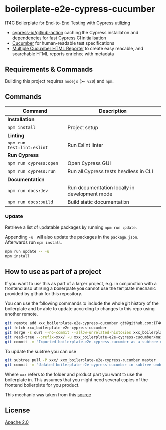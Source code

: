 # boilerplate-e2e-cypress-cucumber

IT4C Boilerplate for End-to-End Testing with Cypress utilizing
* [cypress-io/github-action](https://github.com/marketplace/actions/cypress-io) caching the Cypress installation and dependencies for fast Cypress CI initialisation
* [Cucumber](https://cucumber.io/docs/gherkin/reference/) for human-readable test specifications
* [Multiple Cucumber HTML Reporter](https://github.com/WasiqB/multiple-cucumber-html-reporter/tree/main) to create easy readable, and searchable HTML reports enriched with metadata


## Requirements & Commands

Building this project requires `nodejs` (`>= v20`) and `npm`.


## Commands

| Command                    | Description                                   |
|----------------------------|-----------------------------------------------|
| **Installation**           |                                               |
| `npm install`              | Project setup                                 |
| **Linting**                |                                               |
| `npm run test:lint:eslint` | Run Eslint linter                             |
| **Run Cypress**            |                                               |
| `npm run cypress:open`     | Open Cypress GUI                              |
| `npm run cypress:run`      | Run all Cypress tests headless in CLI         |
| **Documentation**          |                                               |
| `npm run docs:dev`         | Run documentation locally in development mode |
| `npm run docs:build`       | Build static documentation                    |


### Update

Retrieve a list of updatable packages by running `npm run update`.

Appending `-u ` will also update the packages in the `package.json`.
Afterwards run `npm install`.

```bash
npm run update -- -u
npm install
```


## How to use as part of a project

If you want to use this as part of a larger project, e.g. in conjunction with a frontend also utilizing a boilerplate you cannot use the template mechanic provided by github for this repository.

You can use the following commands to include the whole git history of the boilerplate and be able to update according to changes to this repo using another remote.

```bash
git remote add xxx_boilerplate-e2e-cypress-cucumber git@github.com:IT4Change/boilerplate-backend.git
git fetch xxx_boilerplate-e2e-cypress-cucumber
git merge -s ours --no-commit --allow-unrelated-histories xxx_boilerplate-e2e-cypress-cucumber/master
git read-tree --prefix=xxx/ -u xxx_boilerplate-e2e-cypress-cucumber/master
git commit -m "Imported boilerplate-e2e-cypress-cucumber as a subtree under xxx/."
```

To update the subtree you can use

```bash
git subtree pull -P xxx/ xxx_boilerplate-e2e-cypress-cucumber master
git commit -m "Updated boilerplate-e2e-cypress-cucumber in subtree under xxx/."
```

Where `xxx` refers to the folder and product part you want to use the boilerplate in. This assumes that you might need several copies of the frontend boilerplate for you product.

This mechanic was taken from this [source](https://stackoverflow.com/questions/1683531/how-to-import-existing-git-repository-into-another/8396318#8396318)

## License

[Apache 2.0](./LICENSE)
